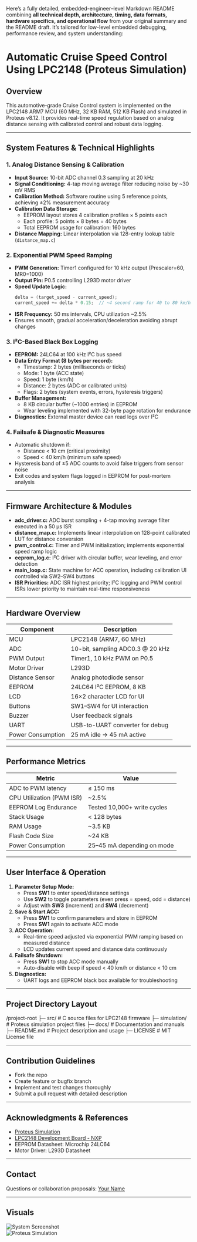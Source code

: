 Here’s a fully detailed, embedded-engineer–level Markdown README combining **all technical depth, architecture, timing, data formats, hardware specifics, and operational flow** from your original summary and the README draft. It’s tailored for low-level embedded debugging, performance review, and system understanding:


# Automatic Cruise Speed Control Using LPC2148 (Proteus Simulation)



## Overview

This automotive-grade Cruise Control system is implemented on the LPC2148 ARM7 MCU (60 MHz, 32 KB RAM, 512 KB Flash) and simulated in Proteus v8.12. It provides real-time speed regulation based on analog distance sensing with calibrated control and robust data logging.

---

## System Features & Technical Highlights

### 1. Analog Distance Sensing & Calibration

- **Input Source:** 10-bit ADC channel 0.3 sampling at 20 kHz  
- **Signal Conditioning:** 4-tap moving average filter reducing noise by ~30 mV RMS  
- **Calibration Method:** Software routine using 5 reference points, achieving ±2% measurement accuracy  
- **Calibration Data Storage:**  
  - EEPROM layout stores 4 calibration profiles × 5 points each  
  - Each profile: 5 points × 8 bytes = 40 bytes  
  - Total EEPROM usage for calibration: 160 bytes  
- **Distance Mapping:** Linear interpolation via 128-entry lookup table (`distance_map.c`)

### 2. Exponential PWM Speed Ramping

- **PWM Generation:** Timer1 configured for 10 kHz output (Prescaler=60, MR0=1000)  
- **Output Pin:** P0.5 controlling L293D motor driver  
- **Speed Update Logic:**  
  ```c
  delta = (target_speed - current_speed);  
  current_speed += delta * 0.15;  // ~4 second ramp for 40 to 80 km/h  
  ```  
- **ISR Frequency:** 50 ms intervals, CPU utilization ~2.5%  
- Ensures smooth, gradual acceleration/deceleration avoiding abrupt changes  

### 3. I²C-Based Black Box Logging

- **EEPROM:** 24LC64 at 100 kHz I²C bus speed  
- **Data Entry Format (8 bytes per record):**  
  - Timestamp: 2 bytes (milliseconds or ticks)  
  - Mode: 1 byte (ACC state)  
  - Speed: 1 byte (km/h)  
  - Distance: 2 bytes (ADC or calibrated units)  
  - Flags: 2 bytes (system events, errors, hysteresis triggers)  
- **Buffer Management:**  
  - 8 KB circular buffer (~1000 entries) in EEPROM  
  - Wear leveling implemented with 32-byte page rotation for endurance  
- **Diagnostics:** External master device can read logs over I²C  

### 4. Failsafe & Diagnostic Measures

- Automatic shutdown if:  
  - Distance < 10 cm (critical proximity)  
  - Speed < 40 km/h (minimum safe speed)  
- Hysteresis band of ±5 ADC counts to avoid false triggers from sensor noise  
- Exit codes and system flags logged in EEPROM for post-mortem analysis  

---

## Firmware Architecture & Modules

- **adc_driver.c:** ADC burst sampling + 4-tap moving average filter executed in a 50 µs ISR  
- **distance_map.c:** Implements linear interpolation on 128-point calibrated LUT for distance conversion  
- **pwm_control.c:** Timer and PWM initialization; implements exponential speed ramp logic  
- **eeprom_log.c:** I²C driver with circular buffer, wear leveling, and error detection  
- **main_loop.c:** State machine for ACC operation, including calibration UI controlled via SW2–SW4 buttons  
- **ISR Priorities:** ADC ISR highest priority; I²C logging and PWM control ISRs lower priority to maintain real-time responsiveness  

---

## Hardware Overview

| Component          | Description                      |
|--------------------|---------------------------------|
| MCU                | LPC2148 (ARM7, 60 MHz)          |
| ADC                | 10-bit, sampling ADC0.3 @ 20 kHz|
| PWM Output         | Timer1, 10 kHz PWM on P0.5      |
| Motor Driver       | L293D                          |
| Distance Sensor    | Analog photodiode sensor        |
| EEPROM             | 24LC64 I²C EEPROM, 8 KB         |
| LCD                | 16×2 character LCD for UI       |
| Buttons            | SW1–SW4 for UI interaction      |
| Buzzer             | User feedback signals            |
| UART               | USB-to-UART converter for debug |
| Power Consumption  | 25 mA idle → 45 mA active       |

---

## Performance Metrics

| Metric                   | Value                         |
|--------------------------|-------------------------------|
| ADC to PWM latency       | ≤ 150 ms                      |
| CPU Utilization (PWM ISR)| ~2.5%                        |
| EEPROM Log Endurance     | Tested 10,000+ write cycles  |
| Stack Usage             | < 128 bytes                   |
| RAM Usage               | ~3.5 KB                      |
| Flash Code Size          | ~24 KB                       |
| Power Consumption        | 25–45 mA depending on mode    |

---

## User Interface & Operation

1. **Parameter Setup Mode:**  
   - Press **SW1** to enter speed/distance settings  
   - Use **SW2** to toggle parameters (even press = speed, odd = distance)  
   - Adjust with **SW3** (increment) and **SW4** (decrement)  
2. **Save & Start ACC:**  
   - Press **SW1** to confirm parameters and store in EEPROM  
   - Press **SW1** again to activate ACC mode  
3. **ACC Operation:**  
   - Real-time speed adjusted via exponential PWM ramping based on measured distance  
   - LCD updates current speed and distance data continuously  
4. **Failsafe Shutdown:**  
   - Press **SW1** to stop ACC mode manually  
   - Auto-disable with beep if speed < 40 km/h or distance < 10 cm  
5. **Diagnostics:**  
   - UART logs and EEPROM black box available for troubleshooting  

---

## Project Directory Layout


/project-root
 ├─ src/             # C source files for LPC2148 firmware
 ├─ simulation/      # Proteus simulation project files
 ├─ docs/            # Documentation and manuals
 ├─ README.md        # Project description and usage
 ├─ LICENSE          # MIT License file


---

## Contribution Guidelines

- Fork the repo  
- Create feature or bugfix branch  
- Implement and test changes thoroughly  
- Submit a pull request with detailed description  

---

## Acknowledgments & References

- [Proteus Simulation](https://www.labcenter.com/)  
- [LPC2148 Development Board - NXP](https://www.nxp.com/design/development-boards/nxp-development-tools/lpcxpresso-boards/lpc2148-development-board:OM13054)  
- EEPROM Datasheet: Microchip 24LC64  
- Motor Driver: L293D Datasheet  

---

## Contact

Questions or collaboration proposals: [Your Name](mailto:your.email@example.com)  

---

## Visuals

![System Screenshot](https://i.ibb.co/sbL5JT3/Screenshot-2023-10-05-004833.png)  
![Proteus Simulation](https://i.ibb.co/30hgND3/Proteus-Simulation.jpg)

